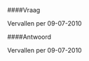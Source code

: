 <meta http-equiv='Content-Type' content='text/html; charset=utf-8' />


####Vraag

Vervallen per 09-07-2010 

####Antwoord

Vervallen per 09-07-2010 

